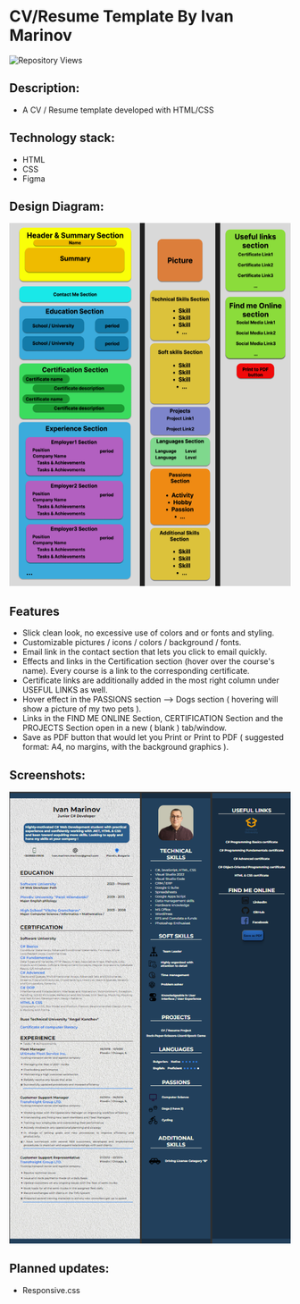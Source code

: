 # CV/Resume Template By Ivan Marinov

![Repository Views](https://komarev.com/ghpvc/?username=I-M-Marinov&repo=LoadVantage-Project&color=blue&style=for-the-badge&label=Project+Views&base=100)


## Description:

- A CV / Resume template developed with HTML/CSS

## Technology stack:
- HTML
- CSS
- Figma
  

## Design Diagram:

<p align="center">
<img src="./resume-diagram.png"/>
</p>


## Features
- Slick clean look, no excessive use of colors and or fonts and styling.
- Customizable pictures / icons / colors / background / fonts.
- Email link in the contact section that lets you click to email quickly.
- Effects and links in the Certification section (hover over the course's name). Every course is a link to the corresponding certificate.
- Certificate links are additionally added in the most right column under USEFUL LINKS as well.
- Hover effect in the PASSIONS section --> Dogs section ( hovering will show a picture of my two pets ).
- Links in the FIND ME ONLINE Section, CERTIFICATION Section and the PROJECTS Section open in a new ( blank ) tab/window.
- Save as PDF button that would let you Print or Print to PDF ( suggested format: A4, no margins, with the background graphics ).


## Screenshots: 

<p align="center">
<img src="./Resume-CV-Screenshot.png">
</p>


## Planned updates:

- Responsive.css
  








 
